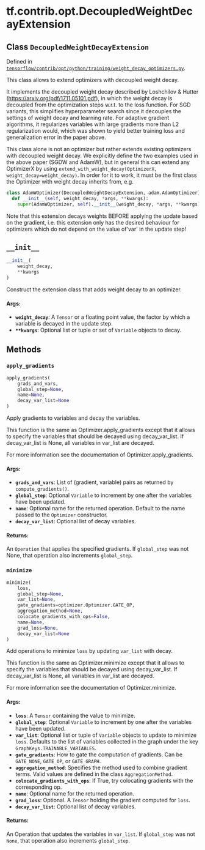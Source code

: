 <div itemscope itemtype="http://developers.google.com/ReferenceObject">
<meta itemprop="name" content="tf.contrib.opt.DecoupledWeightDecayExtension" />
<meta itemprop="path" content="Stable" />
<meta itemprop="property" content="__init__"/>
<meta itemprop="property" content="apply_gradients"/>
<meta itemprop="property" content="minimize"/>
</div>

# tf.contrib.opt.DecoupledWeightDecayExtension

## Class `DecoupledWeightDecayExtension`





Defined in [`tensorflow/contrib/opt/python/training/weight_decay_optimizers.py`](/code/stable/tensorflow/contrib/opt/python/training/weight_decay_optimizers.py).

This class allows to extend optimizers with decoupled weight decay.

It implements the decoupled weight decay described by Loshchilov & Hutter
(https://arxiv.org/pdf/1711.05101.pdf), in which the weight decay is
decoupled from the optimization steps w.r.t. to the loss function.
For SGD variants, this simplifies hyperparameter search since it decouples
the settings of weight decay and learning rate.
For adaptive gradient algorithms, it regularizes variables with large
gradients more than L2 regularization would, which was shown to yield better
training loss and generalization error in the paper above.

This class alone is not an optimizer but rather extends existing
optimizers with decoupled weight decay. We explicitly define the two examples
used in the above paper (SGDW and AdamW), but in general this can extend
any OptimizerX by using
`extend_with_weight_decay(OptimizerX, weight_decay=weight_decay)`.
In order for it to work, it must be the first class the Optimizer with
weight decay inherits from, e.g.

```python
class AdamWOptimizer(DecoupledWeightDecayExtension, adam.AdamOptimizer):
  def __init__(self, weight_decay, *args, **kwargs):
    super(AdamWOptimizer, self).__init__(weight_decay, *args, **kwargs).
```

Note that this extension decays weights BEFORE applying the update based
on the gradient, i.e. this extension only has the desired behaviour for
optimizers which do not depend on the value of'var' in the update step!

<h2 id="__init__"><code>__init__</code></h2>

``` python
__init__(
    weight_decay,
    **kwargs
)
```

Construct the extension class that adds weight decay to an optimizer.

#### Args:

* <b>`weight_decay`</b>: A `Tensor` or a floating point value, the factor by which
    a variable is decayed in the update step.
* <b>`**kwargs`</b>: Optional list or tuple or set of `Variable` objects to
    decay.



## Methods

<h3 id="apply_gradients"><code>apply_gradients</code></h3>

``` python
apply_gradients(
    grads_and_vars,
    global_step=None,
    name=None,
    decay_var_list=None
)
```

Apply gradients to variables and decay the variables.

This function is the same as Optimizer.apply_gradients except that it
allows to specify the variables that should be decayed using
decay_var_list. If decay_var_list is None, all variables in var_list
are decayed.

For more information see the documentation of Optimizer.apply_gradients.

#### Args:

* <b>`grads_and_vars`</b>: List of (gradient, variable) pairs as returned by
    `compute_gradients()`.
* <b>`global_step`</b>: Optional `Variable` to increment by one after the
    variables have been updated.
* <b>`name`</b>: Optional name for the returned operation.  Default to the
    name passed to the `Optimizer` constructor.
* <b>`decay_var_list`</b>: Optional list of decay variables.


#### Returns:

An `Operation` that applies the specified gradients. If `global_step`
was not None, that operation also increments `global_step`.

<h3 id="minimize"><code>minimize</code></h3>

``` python
minimize(
    loss,
    global_step=None,
    var_list=None,
    gate_gradients=optimizer.Optimizer.GATE_OP,
    aggregation_method=None,
    colocate_gradients_with_ops=False,
    name=None,
    grad_loss=None,
    decay_var_list=None
)
```

Add operations to minimize `loss` by updating `var_list` with decay.

This function is the same as Optimizer.minimize except that it allows to
specify the variables that should be decayed using decay_var_list.
If decay_var_list is None, all variables in var_list are decayed.

For more information see the documentation of Optimizer.minimize.

#### Args:

* <b>`loss`</b>: A `Tensor` containing the value to minimize.
* <b>`global_step`</b>: Optional `Variable` to increment by one after the
    variables have been updated.
* <b>`var_list`</b>: Optional list or tuple of `Variable` objects to update to
    minimize `loss`.  Defaults to the list of variables collected in
    the graph under the key `GraphKeys.TRAINABLE_VARIABLES`.
* <b>`gate_gradients`</b>: How to gate the computation of gradients.  Can be
    `GATE_NONE`, `GATE_OP`, or  `GATE_GRAPH`.
* <b>`aggregation_method`</b>: Specifies the method used to combine gradient terms.
    Valid values are defined in the class `AggregationMethod`.
* <b>`colocate_gradients_with_ops`</b>: If True, try colocating gradients with
    the corresponding op.
* <b>`name`</b>: Optional name for the returned operation.
* <b>`grad_loss`</b>: Optional. A `Tensor` holding the gradient computed for `loss`.
* <b>`decay_var_list`</b>: Optional list of decay variables.


#### Returns:

An Operation that updates the variables in `var_list`.  If `global_step`
was not `None`, that operation also increments `global_step`.



